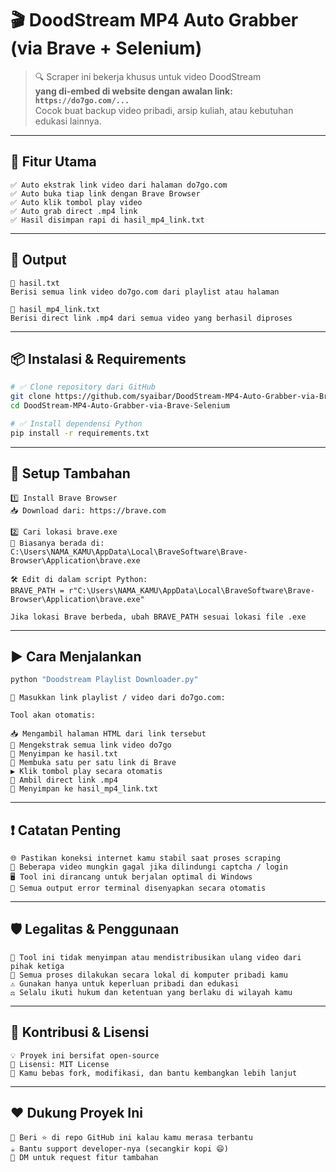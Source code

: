 # 🎬 DoodStream MP4 Auto Grabber (via Brave + Selenium)

> 🔍 Scraper ini bekerja khusus untuk video DoodStream  
> **yang di-embed di website dengan awalan link: `https://do7go.com/...`**  
> Cocok buat backup video pribadi, arsip kuliah, atau kebutuhan edukasi lainnya.

---

## 🚀 Fitur Utama

```text
✅ Auto ekstrak link video dari halaman do7go.com
✅ Auto buka tiap link dengan Brave Browser
✅ Auto klik tombol play video
✅ Auto grab direct .mp4 link
✅ Hasil disimpan rapi di hasil_mp4_link.txt
```

---

## 📁 Output

```text
📄 hasil.txt
Berisi semua link video do7go.com dari playlist atau halaman

📄 hasil_mp4_link.txt
Berisi direct link .mp4 dari semua video yang berhasil diproses
```

---

## 📦 Instalasi & Requirements

```bash
# ✅ Clone repository dari GitHub
git clone https://github.com/syaibar/DoodStream-MP4-Auto-Grabber-via-Brave-Selenium.git
cd DoodStream-MP4-Auto-Grabber-via-Brave-Selenium

# ✅ Install dependensi Python
pip install -r requirements.txt
```

---

## 🧱 Setup Tambahan

```text
1️⃣ Install Brave Browser
📥 Download dari: https://brave.com

2️⃣ Cari lokasi brave.exe
📂 Biasanya berada di:
C:\Users\NAMA_KAMU\AppData\Local\BraveSoftware\Brave-Browser\Application\brave.exe

🛠️ Edit di dalam script Python:
BRAVE_PATH = r"C:\Users\NAMA_KAMU\AppData\Local\BraveSoftware\Brave-Browser\Application\brave.exe"

Jika lokasi Brave berbeda, ubah BRAVE_PATH sesuai lokasi file .exe
```

---

## ▶️ Cara Menjalankan

```bash
python "Doodstream Playlist Downloader.py"
```

```text
🔗 Masukkan link playlist / video dari do7go.com:
```

```text
Tool akan otomatis:

📥 Mengambil halaman HTML dari link tersebut
🔗 Mengekstrak semua link video do7go
📄 Menyimpan ke hasil.txt
🧭 Membuka satu per satu link di Brave
▶️ Klik tombol play secara otomatis
🎯 Ambil direct link .mp4
💾 Menyimpan ke hasil_mp4_link.txt
```

---

## ❗ Catatan Penting

```text
🌐 Pastikan koneksi internet kamu stabil saat proses scraping
🔐 Beberapa video mungkin gagal jika dilindungi captcha / login
🖥️ Tool ini dirancang untuk berjalan optimal di Windows
🔕 Semua output error terminal disenyapkan secara otomatis
```

---

## 🛡️ Legalitas & Penggunaan

```text
🚫 Tool ini tidak menyimpan atau mendistribusikan ulang video dari pihak ketiga
🧠 Semua proses dilakukan secara lokal di komputer pribadi kamu
⚠️ Gunakan hanya untuk keperluan pribadi dan edukasi
⚖️ Selalu ikuti hukum dan ketentuan yang berlaku di wilayah kamu
```

---

## 👋 Kontribusi & Lisensi

```text
💡 Proyek ini bersifat open-source
📄 Lisensi: MIT License
🔧 Kamu bebas fork, modifikasi, dan bantu kembangkan lebih lanjut
```

---

## ❤️ Dukung Proyek Ini

```text
🌟 Beri ⭐️ di repo GitHub ini kalau kamu merasa terbantu
☕ Bantu support developer-nya (secangkir kopi 😄)
📩 DM untuk request fitur tambahan
```
